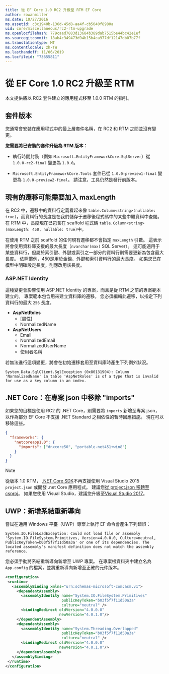 ```yaml
---
title: 從 EF Core 1.0 RC2 升級至 RTM EF Core
author: rowanmiller
ms.date: 10/27/2016
ms.assetid: c3c1940b-136d-45d8-aa4f-cb5040f8980a
uid: core/miscellaneous/rc2-rtm-upgrade
ms.openlocfilehash: 779caad7883d13684b389dab7515be44bc42e1ef
ms.sourcegitcommit: 18ab4c349473d94b15b4ca977df12147db07b77f
ms.translationtype: MT
ms.contentlocale: zh-TW
ms.lasthandoff: 11/06/2019
ms.locfileid: "73655811"
---
```

# <a name="upgrading-from-ef-core-10-rc2-to-rtm"></a>從 EF Core 1.0 RC2 升級至 RTM

本文提供將以 RC2 套件建立的應用程式移至 1.0.0 RTM 的指引。

## <a name="package-versions"></a>套件版本

您通常會安裝在應用程式中的最上層套件名稱，在 RC2 和 RTM 之間並沒有變更。

**您需要將已安裝的套件升級為 RTM 版本：**

* 執行時間封裝（例如 `Microsoft.EntityFrameworkCore.SqlServer`）從 `1.0.0-rc2-final` 變更為 `1.0.0`。

* `Microsoft.EntityFrameworkCore.Tools` 套件已從 `1.0.0-preview1-final` 變更為 `1.0.0-preview2-final`。 請注意，工具仍然是發行前版本。

## <a name="existing-migrations-may-need-maxlength-added"></a>現有的遷移可能需要加入 maxLength

在 RC2 中，遷移中的資料行定義看起來像 `table.Column<string>(nullable: true)`，而資料行的長度是在我們儲存于遷移後程式碼中的某些中繼資料中查閱。 在 RTM 中，長度現在已包含在 scaffold 程式碼 `table.Column<string>(maxLength: 450, nullable: true)`中。

在使用 RTM 之前 scaffold 的任何現有遷移都不會指定 `maxLength` 引數。 這表示將會使用資料庫支援的最大長度（`nvarchar(max)` SQL Server）。 這可能適用于某些資料行，但屬於索引鍵、外鍵或索引之一部分的資料行則需要更新為包含最大長度。 依照慣例，450是用於金鑰、外鍵和索引資料行的最大長度。 如果您已在模型中明確設定長度，則應改用該長度。

### <a name="aspnet-identity"></a>ASP.NET Identity

這種變更會影響使用 ASP.NET Identity 的專案，而且是從 RTM 之前的專案範本建立的。 專案範本包含用來建立資料庫的遷移。 您必須編輯此遷移，以指定下列資料行的最大 `256` 長度。

* **AspNetRoles**
  * [屬性]
  * NormalizedName
* **AspNetUsers**
  * Email
  * NormalizedEmail
  * NormalizedUserName
  * 使用者名稱

若無法進行這項變更，將會在初始遷移套用至資料庫時產生下列例外狀況。

``` Console
System.Data.SqlClient.SqlException (0x80131904): Column 'NormalizedName' in table 'AspNetRoles' is of a type that is invalid for use as a key column in an index.
```

## <a name="net-core-remove-imports-in-projectjson"></a>.NET Core：在專案 json 中移除 "imports"

如果您的目標是使用 RC2 的 .NET Core，則需要將 `imports` 新增至專案 json，以作為部分 EF Core 不支援 .NET Standard 之相依性的暫時因應措施。 現在可以移除這些。

``` json
{
  "frameworks": {
    "netcoreapp1.0": {
      "imports": ["dnxcore50", "portable-net451+win8"]
    }
  }
}
```

> [!NOTE]  
> 從版本 1.0 RTM， [.NET Core SDK](https://www.microsoft.com/net/download/core)不再支援使用 Visual Studio 2015 `project.json` 或開發 .net Core 應用程式。 建議您[從 project.json 移轉至 csproj](https://docs.microsoft.com/dotnet/articles/core/migration/)。 如果您使用 Visual Studio，建議您升級至[Visual Studio 2017](https://www.visualstudio.com/downloads/)。

## <a name="uwp-add-binding-redirects"></a>UWP：新增系結重新導向

嘗試在通用 Windows 平臺（UWP）專案上執行 EF 命令會產生下列錯誤：

```output
System.IO.FileLoadException: Could not load file or assembly 'System.IO.FileSystem.Primitives, Version=4.0.0.0, Culture=neutral, PublicKeyToken=b03f5f7f11d50a3a' or one of its dependencies. The located assembly's manifest definition does not match the assembly reference.
```

您必須手動將系結重新導向新增至 UWP 專案。 在專案根資料夾中建立名為 `App.config` 的檔案，並將重新導向新增至正確的元件版本。

```xml
<configuration>
 <runtime>
   <assemblyBinding xmlns="urn:schemas-microsoft-com:asm.v1">
     <dependentAssembly>
       <assemblyIdentity name="System.IO.FileSystem.Primitives"
                         publicKeyToken="b03f5f7f11d50a3a"
                         culture="neutral" />
       <bindingRedirect oldVersion="4.0.0.0"
                        newVersion="4.0.1.0"/>
     </dependentAssembly>
     <dependentAssembly>
       <assemblyIdentity name="System.Threading.Overlapped"
                         publicKeyToken="b03f5f7f11d50a3a"
                         culture="neutral" />
       <bindingRedirect oldVersion="4.0.0.0"
                        newVersion="4.0.1.0"/>
     </dependentAssembly>
   </assemblyBinding>
 </runtime>
</configuration>
```

